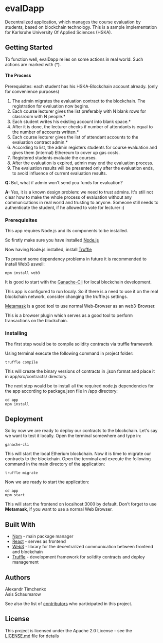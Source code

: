 # evalDapp

Decentralized application, which manages the course evaluation by students, based on blockchain technology.
This is a sample implementation for Karlsruhe University Of Applied Sciences (HSKA).

## Getting Started

To function well, evalDapp relies on some actions in real world. Such actions are marked with (*).

#### The  Process
  Prerequisites: each student has his HSKA-Blockchain account already. (only for convenience purposes)

  1. The admin migrates the evaluation contract to the blockchain. The registration for evaluation now begins.
  2. Each course lecturer gives the list preferably with N blank rows for classroom with N people.*
  3. Each student writes his existing account into blank space.*
  4. After it is done, the lecturer checks if number of attendants is equal to the number of accounts written.*
  5. Each course lecturer gives the list of attendant accounts to the evaluation contract admin.*
  6. According to list, the admin registers students for course evaluation and gives them (internal) Ethereum to cover up gas costs.
  7. Registered students evaluate the courses.
  8. After the evaluation is expired, admin may end the evaluation process.
  9. The evaluation results will be presented only after the evaluation ends, to avoid influence of current evaluation results.

  **Q:** But, what if admin won't send you funds for evaluation?

  **A:** Yes, it is a known design problem: we need to trust admins. It's still not clear how to make the whole process of evaluation without any communications in real world and trusting to anyone. Someone still needs to authenticate the student, if he allowed to vote for lecturer :(

### Prerequisites

This app requires Node.js and its components to be installed.  

So firstly make sure you have installed [Node.js](https://nodejs.org/en/download/package-manager/)

Now having Node.js installed, install [Truffle](https://nodejs.org/en/download/package-manager/)

To prevent some dependency problems in future it is recommended to install Web3 aswell:

```
npm install web3
```

It is good to start with the [Ganache-Cli](http://truffleframework.com/docs/ganache/using) for local blockchain development.

This app is configured to run localy. So if there is a need to use it
on the real blockchain network, consider changing the truffle.js settings.

[Metamask](https://metamask.io/) is a good tool to use normal Web-Browser as an web3-Browser.

This is a browser plugin which serves as a good tool to perform transactions on the blockchain.

### Installing

The first step would be to compile solidity contracts via truffle framework.  

Using terminal execute the following command in project folder:
```
truffle compile
```

This will create the binary versions of contracts in .json format and place it in
app/src/contracts/ directory.

The next step would be to install all the required node.js dependencies for the app
 according to package.json file in /app directory:

```
cd app
npm install
```

## Deployment

So by now we are ready to deploy our contracts to the blockchain.
Let's say we want to test it locally. Open the terminal somewhere and type in:
```
ganache-cli
```

This will start the local Etherium blockchain. Now it is time to migrate our contracts
to the blockchain. Open the terminal and execute the following command in the main directory of the application:
```
truffle migrate
```

Now we are ready to start the application:
```
cd app
npm start
```

This will start the frontend on localhost:3000 by default. Don't forget to use **Metamask**, if you want to use a normal Web Browser.

## Built With
* [Npm](https://www.npmjs.com/) - main package manager
* [React](https://www.npmjs.com/package/create-react-app) - serves as frontend
* [Web3](https://www.npmjs.com/package/web3) - library for the decentralized communication between frontend and blockchain
* [Truffle](http://truffleframework.com/) - development framework for solidity contracts and deploy management

## Authors

Alexandr Timchenko  
Asis Schaumarow

See also the list of [contributors](https://github.com/atimchenko92/elDapp/contributors) who participated in this project.

## License

This project is licensed under the Apache 2.0 License - see the [LICENSE.md](LICENSE.md) file for details
